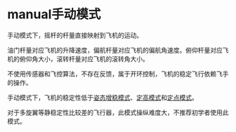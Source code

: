 # manual手动模式

手动模式下，摇杆的杆量直接映射到飞机的运动。

油门杆量对应飞机的升降速度，偏航杆量对应飞机的偏航角速度。俯仰杆量对应飞机的俯仰角大小，滚转杆量对应飞机的滚转角大小。

不使用传感器和飞控算法，不存在反馈，属于开环控制，飞机的稳定飞行依赖飞手的操作。

手动模式下，飞机的稳定性低于[姿态增稳模式](stabilized.md)、[定高模式](altitude.md)和[定点模式](position.md)。

对于多旋翼等静稳定性比较差的飞行器，此模式操纵难度大，不推荐初学者使用此模式。






